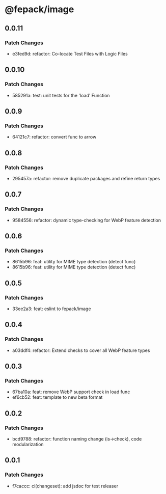 # @fepack/image

## 0.0.11

### Patch Changes

- e3fed9d: refactor: Co-locate Test Files with Logic Files

## 0.0.10

### Patch Changes

- 585291a: test: unit tests for the 'load' Function

## 0.0.9

### Patch Changes

- 64121c7: refactor: convert func to arrow

## 0.0.8

### Patch Changes

- 295457a: refactor: remove duplicate packages and refine return types

## 0.0.7

### Patch Changes

- 9584556: refactor: dynamic type-checking for WebP feature detection

## 0.0.6

### Patch Changes

- 8615b96: feat: utility for MIME type detection (detect func)
- 8615b96: feat: utility for MIME type detection (detect func)

## 0.0.5

### Patch Changes

- 33ee2a3: feat: eslint to fepack/image

## 0.0.4

### Patch Changes

- a03ddf4: refactor: Extend checks to cover all WebP feature types

## 0.0.3

### Patch Changes

- 67ba10a: feat: remove WebP support check in load func
- ef6cb52: feat: template to new beta format

## 0.0.2

### Patch Changes

- bcd9788: refactor: function naming change (is->check), code modularization

## 0.0.1

### Patch Changes

- f7caccc: ci(changeset): add jsdoc for test releaser
